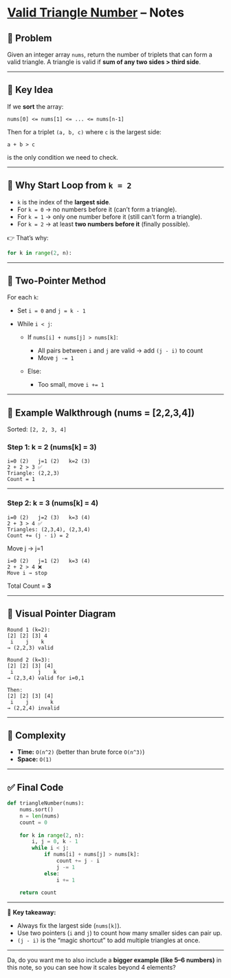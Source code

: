 # [Valid Triangle Number](https://leetcode.com/problems/valid-triangle-number/description/) – Notes

## 🔹 Problem

Given an integer array `nums`, return the number of triplets that can form a valid triangle.
A triangle is valid if **sum of any two sides > third side**.

---

## 🔹 Key Idea

If we **sort** the array:

```
nums[0] <= nums[1] <= ... <= nums[n-1]
```

Then for a triplet `(a, b, c)` where `c` is the largest side:

```
a + b > c
```

is the only condition we need to check.

---

## 🔹 Why Start Loop from `k = 2`

* `k` is the index of the **largest side**.
* For `k = 0` → no numbers before it (can’t form a triangle).
* For `k = 1` → only one number before it (still can’t form a triangle).
* For `k = 2` → at least **two numbers before it** (finally possible).

👉 That’s why:

```python
for k in range(2, n):
```

---

## 🔹 Two-Pointer Method

For each `k`:

* Set `i = 0` and `j = k - 1`
* While `i < j`:

  * If `nums[i] + nums[j] > nums[k]`:

    * All pairs between `i` and `j` are valid → add `(j - i)` to count
    * Move `j -= 1`
  * Else:

    * Too small, move `i += 1`

---

## 🔹 Example Walkthrough (nums = [2,2,3,4])

Sorted: `[2, 2, 3, 4]`

### Step 1: k = 2 (nums[k] = 3)

```
i=0 (2)   j=1 (2)   k=2 (3)
2 + 2 > 3 ✅
Triangle: (2,2,3)
Count = 1
```

---

### Step 2: k = 3 (nums[k] = 4)

```
i=0 (2)   j=2 (3)   k=3 (4)
2 + 3 > 4 ✅
Triangles: (2,3,4), (2,3,4)
Count += (j - i) = 2
```

Move j → j=1

```
i=0 (2)   j=1 (2)   k=3 (4)
2 + 2 > 4 ❌
Move i → stop
```

Total Count = **3**

---

## 🔹 Visual Pointer Diagram

```
Round 1 (k=2):
[2] [2] [3] 4
 i    j    k
→ (2,2,3) valid

Round 2 (k=3):
[2] [2] [3] [4]
 i        j    k
→ (2,3,4) valid for i=0,1

Then:
[2] [2] [3] [4]
 i    j       k
→ (2,2,4) invalid
```

---

## 🔹 Complexity

* **Time:** `O(n^2)` (better than brute force `O(n^3)`)
* **Space:** `O(1)`

---

## ✅ Final Code

```python
def triangleNumber(nums):
    nums.sort()
    n = len(nums)
    count = 0
    
    for k in range(2, n):
        i, j = 0, k - 1
        while i < j:
            if nums[i] + nums[j] > nums[k]:
                count += j - i
                j -= 1
            else:
                i += 1
                
    return count
```

---

🤍 **Key takeaway:**

* Always fix the largest side (`nums[k]`).
* Use two pointers (`i` and `j`) to count how many smaller sides can pair up.
* `(j - i)` is the “magic shortcut” to add multiple triangles at once.

---

Da, do you want me to also include a **bigger example (like 5–6 numbers)** in this note, so you can see how it scales beyond 4 elements?

